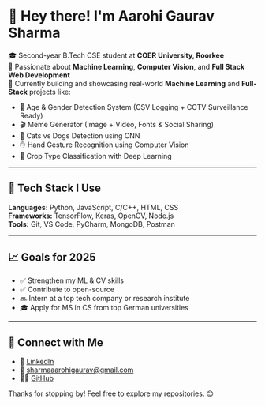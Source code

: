 # 👋 Hey there! I'm Aarohi Gaurav Sharma

🎓 Second-year B.Tech CSE student at **COER University, Roorkee**  
🚀 Passionate about **Machine Learning**, **Computer Vision**, and **Full Stack Web Development**  
🎯 Currently building and showcasing real-world **Machine Learning** and **Full-Stack** projects like:
- 🧠 Age & Gender Detection System (CSV Logging + CCTV Surveillance Ready)
- 🎬 Meme Generator (Image + Video, Fonts & Social Sharing)
- 🐶 Cats vs Dogs Detection using CNN
- ✋ Hand Gesture Recognition using Computer Vision
- 🌾 Crop Type Classification with Deep Learning

---

## 🔧 Tech Stack I Use
**Languages:** Python, JavaScript, C/C++, HTML, CSS  
**Frameworks:** TensorFlow, Keras, OpenCV, Node.js  
**Tools:** Git, VS Code, PyCharm, MongoDB, Postman

---

## 📈 Goals for 2025
- ✅ Strengthen my ML & CV skills  
- ✅ Contribute to open-source  
- 🔜 Intern at a top tech company or research institute  
- 🎓 Apply for MS in CS from top German universities

---

## 🔗 Connect with Me
- 💼 [LinkedIn](https://www.linkedin.com/in/aarohi-gaurav-sharma-b0a200300)  
- 📧 sharmaaarohigaurav@gmail.com  
- 🧑‍💻 [GitHub](https://github.com/aarohi1822)

Thanks for stopping by! Feel free to explore my repositories. 😊
